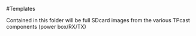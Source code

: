 #Templates

Contained in this folder will be full SDcard images from the various TPcast components (power box/RX/TX)
